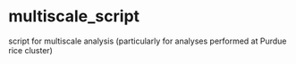 # multiscale_script
script for multiscale analysis (particularly for analyses performed at Purdue rice cluster)

